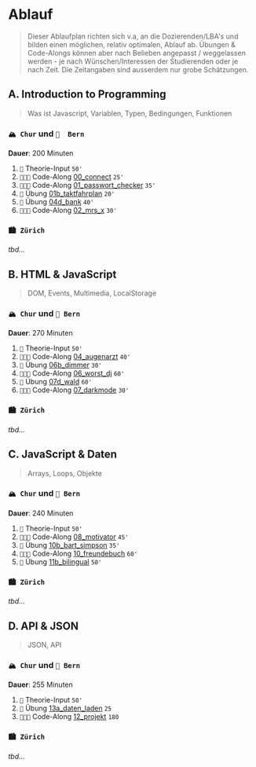 # Ablauf

> Dieser Ablaufplan richten sich v.a, an die Dozierenden/LBA's und bilden einen möglichen, relativ optimalen, Ablauf ab. Übungen & Code-Alongs können aber nach Belieben angepasst / weggelassen werden - je nach Wünschen/Interessen der Studierenden oder je nach Zeit. Die Zeitangaben sind ausserdem nur grobe Schätzungen.

## A. Introduction to Programming
> Was ist Javascript, Variablen, Typen, Bedingungen, Funktionen

### `🏔️ Chur` und `🐎  Bern`
**Dauer**: 200 Minuten
1. `🧠` Theorie-Input `50'`
2. `🧑🏽‍🏫` Code-Along [00_connect](code-alongs/00_connect) `25'`
3. `🧑🏽‍🏫` Code-Along [01_passwort_checker](code-alongs/01_passwort_checker) `35'`
4. `🔧` Übung [01b_taktfahrplan](uebungen/01_variablen/b_taktfahrplan) `20'`
5. `🔧` Übung [04d_bank](uebungen/04_bedingungen/d_bank) `40'`
6. `🧑🏽‍🏫` Code-Along [02_mrs_x](code-alongs/02_mrs_x) `30'`

### `🏙️ Zürich`
_tbd..._

## B. HTML & JavaScript
> DOM, Events, Multimedia, LocalStorage

### `🏔️ Chur` und `🐎 Bern`
**Dauer**: 270 Minuten
1. `🧠` Theorie-Input `50'`
2. `🧑🏽‍🏫` Code-Along [04_augenarzt](code-alongs/04_augenarzt) `40'`
3. `🔧` Übung [06b_dimmer](uebungen/06_events/b_dimmer) `30'`
4. `🧑🏽‍🏫` Code-Along [06_worst_dj](code-alongs/06_worst_dj) `60'`
5. `🔧` Übung [07d_wald](uebungen/07_multimedia/d_wald) `60'`
6. `🧑🏽‍🏫` Code-Along [07_darkmode](code-alongs/07_darkmode) `30'`

### `🏙️ Zürich`
_tbd..._

## C. JavaScript & Daten
> Arrays, Loops, Objekte

### `🏔️ Chur` und `🐎 Bern`
**Dauer**: 240 Minuten
1. `🧠` Theorie-Input `50'`
2. `🧑🏽‍🏫` Code-Along [08_motivator](code-alongs/08_motivator) `45'`
3. `🔧` Übung [10b_bart_simpson](uebungen/10_loops/b_bart_simpsons) `35'`
4. `🧑🏽‍🏫` Code-Along [10_freundebuch](code-alongs/10_freundebuch) `60'`
5. `🔧` Übung [11b_bilingual](uebungen/11_objekte/b_bilingual) `50'`

### `🏙️ Zürich`
_tbd..._

## D. API & JSON
> JSON, API

### `🏔️ Chur` und `🐎 Bern`
**Dauer**: 255 Minuten
1. `🧠` Theorie-Input `50'`
2. `🔧` Übung [13a_daten_laden](uebungen/13_api/a_daten_laden) `25`
3. `🧑🏽‍🏫` Code-Along [12_projekt](code-alongs/12_projekt) `180`

### `🏙️ Zürich`
_tbd..._
